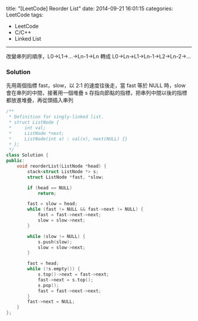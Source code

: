 title: "[LeetCode] Reorder List"
date: 2014-09-21 16:01:15
categories: LeetCode
tags:
- LeetCode
- C/C++
- Linked List
---
改變串列的順序，L0→L1→…→Ln-1→Ln 轉成 L0→Ln→L1→Ln-1→L2→Ln-2→…

<!-- more -->

### Solution

先用兩個指標 fast，slow，以 2:1 的速度往後走，當 fast 等於 NULL 時，slow 會在串列的中間，接著用一個堆疊 s 存指向節點的指標，把串列中間以後的指標都放進堆疊，再從頭插入串列

``` c++
/**
 * Definition for singly-linked list.
 * struct ListNode {
 *     int val;
 *     ListNode *next;
 *     ListNode(int x) : val(x), next(NULL) {}
 * };
 */
class Solution {
public:
    void reorderList(ListNode *head) {
        stack<struct ListNode *> s;
        struct ListNode *fast, *slow;

        if (head == NULL)
            return;

        fast = slow = head;
        while (fast != NULL && fast->next != NULL) {
            fast = fast->next->next;
            slow = slow->next;
        }

        while (slow != NULL) {
            s.push(slow);
            slow = slow->next;
        }

        fast = head;
        while (!s.empty()) {
            s.top()->next = fast->next;
            fast->next = s.top();
            s.pop();
            fast = fast->next->next;
        }
        fast->next = NULL;
    }
};
```
